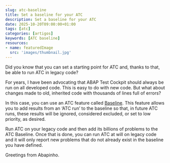 ```yaml
---
slug: atc-baseline
title: Set a baseline for your ATC
description: Set a baseline for your ATC
date: 2025-10-20T09:00:00+01:00
tags: [atc]
categories: [artigos]
keywords: [ATC baseline]
resources:
- name: featuredImage
  src: 'images/thumbnail.jpg'
---
```


Did you know that you can set a starting point for ATC and, thanks to that, be able to run ATC in legacy code?

<!--more-->

For years, I have been advocating that ABAP Test Cockpit should always be run on all developed code. This is easy to do with new code. But what about changes made to old, inherited code with thousands of lines full of errors?

In this case, you can use an ATC feature called [Baseline][1]. This feature allows you to add results from an ‘ATC run’ to the baseline so that, in future ATC runs, these results will be ignored, considered excluded, or set to low priority, as desired.

Run ATC on your legacy code and then add its billions of problems to the ATC Baseline. Once that is done, you can run ATC at will on legacy code and it will only report new problems that do not already exist in the baseline you have defined.

Greetings from Abapinho.

[1]: <https://help.sap.com/docs/SAP_NETWEAVER_AS_ABAP_752/ba879a6e2ea04d9bb94c7ccd7cdac446/21f52fff7cef458b88e49c6087895162.html>
